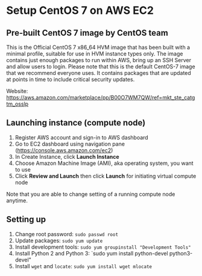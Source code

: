 # Setup CentOS 7 on AWS EC2

## Pre-built CentOS 7 image by CentOS team

This is the Official CentOS 7 x86_64 HVM image that has been built with a minimal profile, suitable for use in HVM instance types only. The image contains just enough packages to run within AWS, bring up an SSH Server and allow users to login. Please note that this is the default CentOS-7 image that we recommend everyone uses. It contains packages that are updated at points in time to include critical security updates.

Website: https://aws.amazon.com/marketplace/pp/B00O7WM7QW/ref=mkt_ste_catgtm_osslp

## Launching instance (compute node)

1. Register AWS account and sign-in to AWS dashboard
2. Go to EC2 dashboard using navigation pane (https://console.aws.amazon.com/ec2)
3. In Create Instance, click **Launch Instance**
4. Choose Amazon Machine Image (AMI), aka operating system, you want to use
5. Click **Review and Launch** then click **Launch** for initiating virtual compute node

Note that you are able to change setting of a running compute node anytime.

## Setting up

1. Change root password: `sudo passwd root`
2. Update packages: `sudo yum update`
3. Install development tools: `sudo yum groupinstall "Development Tools"`
4. Install Python 2 and Python 3: `sudo yum install python-devel python3-devel"
5. Install `wget` and `locate`: `sudo yum install wget mlocate`
